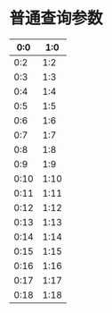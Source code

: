 # 普通查询参数

| 0:0 | 1:0 |
| -- | -- |
| 0:2 | 1:2 |
| 0:3 | 1:3 |
| 0:4 | 1:4 |
| 0:5 | 1:5 |
| 0:6 | 1:6 |
| 0:7 | 1:7 |
| 0:8 | 1:8 |
| 0:9 | 1:9 |
| 0:10 | 1:10 |
| 0:11 | 1:11 |
| 0:12 | 1:12 |
| 0:13 | 1:13 |
| 0:14 | 1:14 |
| 0:15 | 1:15 |
| 0:16 | 1:16 |
| 0:17 | 1:17 |
| 0:18 | 1:18 |
